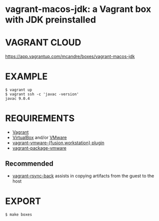 # vagrant-macos-jdk: a Vagrant box with JDK preinstalled

# VAGRANT CLOUD

https://app.vagrantup.com/mcandre/boxes/vagrant-macos-jdk

# EXAMPLE

```console
$ vagrant up
$ vagrant ssh -c 'javac -version'
javac 9.0.4
```

# REQUIREMENTS

* [Vagrant](https://www.vagrantup.com)
* [VirtualBox](https://www.virtualbox.org/) and/or [VMware](https://www.vmware.com)
* [vagrant-vmware-{fusion,workstation} plugin](https://www.vagrantup.com/vmware/index.html)
* [vagrant-package-vmware](https://github.com/bacongravy/vagrant-package-vmware)

## Recommended

* [vagrant-rsync-back](https://github.com/smerrill/vagrant-rsync-back) assists in copying artifacts from the guest to the host

# EXPORT

```console
$ make boxes
```
